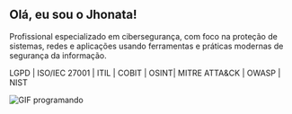 ## Olá, eu sou o Jhonata!

Profissional especializado em cibersegurança, com foco na proteção de sistemas, redes e aplicações usando ferramentas e práticas modernas de segurança da informação.

LGPD | ISO/IEC 27001 | ITIL | COBIT | OSINT| MITRE ATTA&CK | OWASP | NIST

![GIF programando](ezgif-2d3ddd640d75eb.gif)
